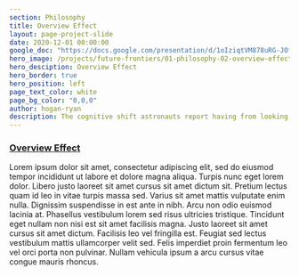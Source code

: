 ```yaml
---
section: Philosophy
title: Overview Effect
layout: page-project-slide
date: 2020-12-01 00:00:00
google_doc: "https://docs.google.com/presentation/d/1oIziqtVM878uRG-JOfrQNvGFsQWKP_S_W8cLkhQlXvA/edit#slide=id.g8e57ae87b5_8_0"
hero_image: /projects/future-frontiers/01-philosophy-02-overview-effect-01.jpg
hero_desciption: Overview Effect
hero_border: true
hero_position: left
page_text_color: white
page_bg_color: "0,0,0"
author: hogan-ryan
description: The cognitive shift astronauts report having from looking upon Earth from its orbit.
---
```

<h3 class="slide-deck-visible-anchor"><a href="#projects-future-frontiers-01-philosophy-02-overview-effect-01">Overview Effect</a></h3>

Lorem ipsum dolor sit amet, consectetur adipiscing elit, sed do eiusmod tempor incididunt ut labore et dolore magna aliqua. Turpis nunc eget lorem dolor. Libero justo laoreet sit amet cursus sit amet dictum sit. Pretium lectus quam id leo in vitae turpis massa sed. Varius sit amet mattis vulputate enim nulla. Dignissim suspendisse in est ante in nibh. Arcu non odio euismod lacinia at. Phasellus vestibulum lorem sed risus ultricies tristique. Tincidunt eget nullam non nisi est sit amet facilisis magna. Justo laoreet sit amet cursus sit amet dictum. Facilisis leo vel fringilla est. Feugiat sed lectus vestibulum mattis ullamcorper velit sed. Felis imperdiet proin fermentum leo vel orci porta non pulvinar. Nullam vehicula ipsum a arcu cursus vitae congue mauris rhoncus.
